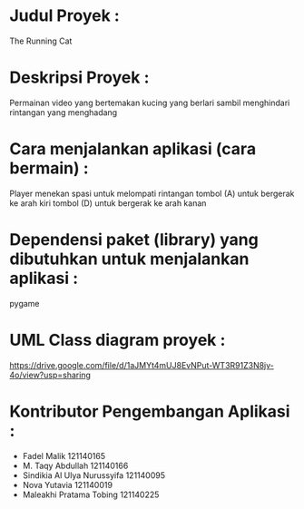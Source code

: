 # Judul Proyek :
The Running Cat

# Deskripsi Proyek :
Permainan video yang bertemakan kucing yang berlari sambil menghindari rintangan yang menghadang

# Cara menjalankan aplikasi (cara bermain) :
Player menekan spasi untuk melompati rintangan
tombol (A) untuk bergerak ke arah kiri
tombol (D) untuk bergerak ke arah kanan

# Dependensi paket (library) yang dibutuhkan untuk menjalankan aplikasi :
pygame

# UML Class diagram proyek :
https://drive.google.com/file/d/1aJMYt4mUJ8EvNPut-WT3R91Z3N8jv-4o/view?usp=sharing

# Kontributor Pengembangan Aplikasi :
- Fadel Malik	121140165
- M. Taqy Abdullah	121140166
- Sindikia Al Ulya Nurussyifa	121140095
- Nova Yutavia	121140019
- Maleakhi Pratama Tobing	121140225
